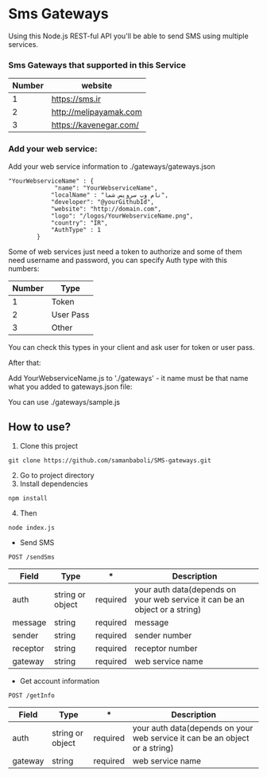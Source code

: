 # Sms Gateways
Using this Node.js REST-ful API you'll be able to send SMS using multiple services.

### Sms Gateways that supported in this Service


| Number  | website |
| ------------- | ------------- |
| 1  | https://sms.ir  |
| 2  | http://melipayamak.com  |
| 3  | https://kavenegar.com/  |




### Add your web service:

Add your web service information to ./gateways/gateways.json

```
"YourWebserviceName" : {
	    	 "name": "YourWebserviceName",
	      	"localName" : "نام وب سرویس شما",
	        "developer": "@yourGithubId",
	        "website": "http://domain.com",
	        "logo": "/logos/YourWebserviceName.png",
	        "country": "IR",
	        "AuthType" : 1 
    	} 
```
Some of web services just need a token to authorize and some of them need username and password, you can specify Auth type with this numbers:

| Number  | Type |
| ------------- | ------------- |
| 1  | Token  |
| 2  | User Pass  |
| 3  | Other  |

You can check this types in your client and ask user for token or user pass.

After that:

Add YourWebserviceName.js to './gateways' - it name must be that name what you added to gateways.json file:

 You can use ./gateways/sample.js 
 
 ## How to use?
 
 1. Clone this project
 ```
 git clone https://github.com/samanbaboli/SMS-gateways.git
 ```
2. Go to project directory
3. Install dependencies 
```
npm install
```
4. Then
```
node index.js 
```

 * Send SMS
 
```POST /sendSms```
 
 
 | Field  | Type |  * | Description |
| ------------- | ------------- | ------------- | ------------- |
auth | string or object  | required  | your auth data(depends on your web service it can be an object or a string) |
| message  | string  |required  | message  |
|sender  | string  |required  | sender number |
|receptor  | string  |required  | receptor number |
|gateway  | string  |required  | web service name |

 * Get account information
 
```POST /getInfo```
 
 
 | Field  | Type |  * | Description |
| ------------- | ------------- | ------------- | ------------- |
auth | string or object  | required  | your auth data(depends on your web service it can be an object or a string) |
|gateway  | string  |required  | web service name |

